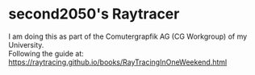 # second2050's Raytracer
I am doing this as part of the Comutergrapfik AG (CG Workgroup) of my University.  
Following the guide at: https://raytracing.github.io/books/RayTracingInOneWeekend.html